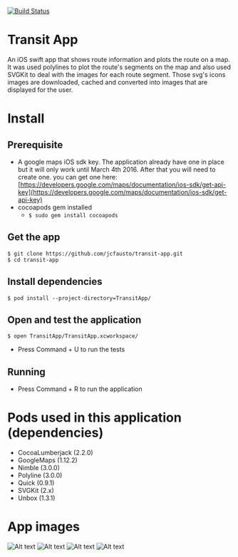 [![Build Status](https://travis-ci.org/jcfausto/transit-app.svg?branch=master)](https://travis-ci.org/jcfausto/transit-app)

# Transit App

An iOS swift app that shows route information and plots the route on a map. It was used polylines to plot the route's segments on the map and also used SVGKit to deal with the images for each route segment. Those svg's icons images are downloaded, cached and converted into images that are displayed for the user.

# Install

## Prerequisite

- A google maps iOS sdk key. The application already have one in place but it will only work until March 4th 2016. After that you will need to create one. you can get one here: [https://developers.google.com/maps/documentation/ios-sdk/get-api-key](https://developers.google.com/maps/documentation/ios-sdk/get-api-key)
- cocoapods gem installed
  - ```$ sudo gem install cocoapods```

## Get the app
```
$ git clone https://github.com/jcfausto/transit-app.git
$ cd transit-app
```

## Install dependencies

```
$ pod install --project-directory=TransitApp/
```

## Open and test the application
```
$ open TransitApp/TransitApp.xcworkspace/
```

- Press Command + U to run the tests

## Running

- Press Command + R to run the application

# Pods used in this application (dependencies)

- CocoaLumberjack (2.2.0)
- GoogleMaps (1.12.2)
- Nimble (3.0.0)
- Polyline (3.0.0)
- Quick (0.9.1)
- SVGKit (2.x)
- Unbox (1.3.1)

# App images

![Alt text](screenshots/inital.png "Initial screen")
![Alt text](screenshots/routes.png "Available routes")
![Alt text](screenshots/route-segments.png "Route details")
![Alt text](screenshots/route-segments2.png "Route details 2")
